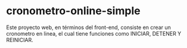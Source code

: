 # cronometro-online-simple
Este proyecto web, en términos del front-end, consiste en crear un cronometro en linea, el cual tiene funciones como INICIAR, DETENER Y REINICIAR.
